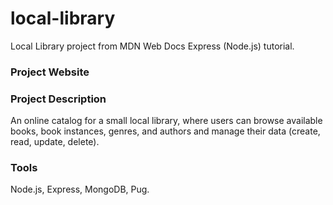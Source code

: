 # local-library
Local Library project from MDN Web Docs Express (Node.js) tutorial.

### Project Website

### Project Description
An online catalog for a small local library, where users can browse available books, book instances, genres, and authors and manage their data (create, read, update, delete).

### Tools
Node.js, Express, MongoDB, Pug.
